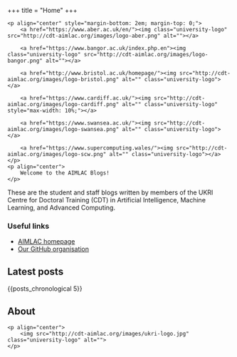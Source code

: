 +++
title = "Home"
+++

~~~
<p align="center" style="margin-bottom: 2em; margin-top: 0;">
    <a href="https://www.aber.ac.uk/en/"><img class="university-logo" src="http://cdt-aimlac.org/images/logo-aber.png" alt=""></a>

    <a href="https://www.bangor.ac.uk/index.php.en"><img class="university-logo" src="http://cdt-aimlac.org/images/logo-bangor.png" alt=""></a>
    
    <a href="http://www.bristol.ac.uk/homepage/"><img src="http://cdt-aimlac.org/images/logo-bristol.png" alt="" class="university-logo"></a>

    <a href="https://www.cardiff.ac.uk/"><img src="http://cdt-aimlac.org/images/logo-cardiff.png" alt="" class="university-logo" style="max-width: 10%;"></a>

    <a href="https://www.swansea.ac.uk/"><img src="http://cdt-aimlac.org/images/logo-swansea.png" alt="" class="university-logo"></a>

    <a href="https://www.supercomputing.wales/"><img src="http://cdt-aimlac.org/images/logo-scw.png" alt="" class="university-logo"></a>
</p>
<p align="center">
    Welcome to the AIMLAC Blogs!
</p>
~~~

These are the student and staff blogs written by members of the UKRI Centre for Doctoral Training (CDT) in Artificial Intelligence, Machine Learning, and Advanced Computing.

### Useful links

- [AIMLAC homepage](http://cdt-aimlac.org/cdt-main.html)
- [Our GitHub organisation](https://github.com/CDT-AIMLAC)

## Latest posts

{{posts_chronological 5}}

## About

~~~
<p align="center">
    <img src="http://cdt-aimlac.org/images/ukri-logo.jpg" class="university-logo" alt="">
</p>
~~~